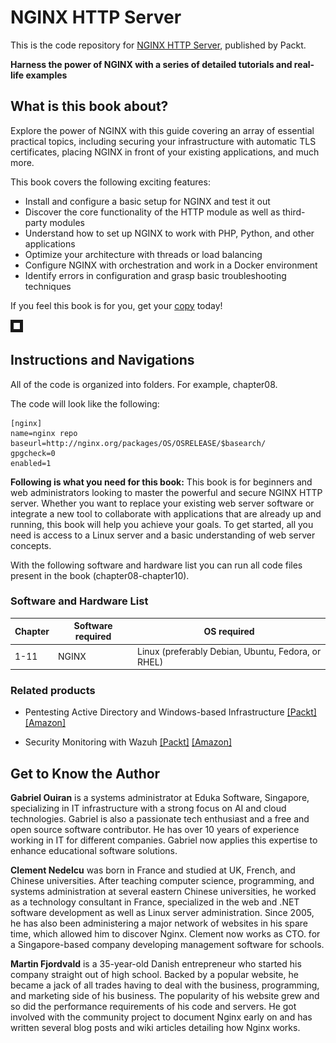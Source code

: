 # NGINX HTTP Server

<a href="https://www.packtpub.com/product/nginx-http-server-fifth-edition/9781835469873?utm_source=github&utm_medium=repository&utm_campaign=9781835469873"><img src="https://content.packt.com/_/image/original/B21787/cover_image_large.jpg" alt="" height="256px" align="right"></a>

This is the code repository for [NGINX HTTP Server](https://www.packtpub.com/product/nginx-http-server-fifth-edition/9781835469873?utm_source=github&utm_medium=repository&utm_campaign=9781835469873), published by Packt.

**Harness the power of NGINX with a series of detailed tutorials and real-life examples**

## What is this book about?
Explore the power of NGINX with this guide covering an array of essential practical topics, including securing your infrastructure with automatic TLS certificates, placing NGINX in front of your existing applications, and much more.

This book covers the following exciting features:
* Install and configure a basic setup for NGINX and test it out
* Discover the core functionality of the HTTP module as well as third-party modules
* Understand how to set up NGINX to work with PHP, Python, and other applications
* Optimize your architecture with threads or load balancing
* Configure NGINX with orchestration and work in a Docker environment
* Identify errors in configuration and grasp basic troubleshooting techniques

If you feel this book is for you, get your [copy](https://www.amazon.com/dp/1835469876) today!

<a href="https://www.packtpub.com/?utm_source=github&utm_medium=banner&utm_campaign=GitHubBanner"><img src="https://raw.githubusercontent.com/PacktPublishing/GitHub/master/GitHub.png" 
alt="https://www.packtpub.com/" border="5" /></a>

## Instructions and Navigations
All of the code is organized into folders. For example, chapter08.

The code will look like the following:
```
[nginx]
name=nginx repo
baseurl=http://nginx.org/packages/OS/OSRELEASE/$basearch/
gpgcheck=0
enabled=1
```

**Following is what you need for this book:**
This book is for beginners and web administrators looking to master the powerful and secure NGINX HTTP server. Whether you want to replace your existing web server software or integrate a new tool to collaborate with applications that are already up and running, this book will help you achieve your goals. To get started, all you need is access to a Linux server and a basic understanding of web server concepts.

With the following software and hardware list you can run all code files present in the book (chapter08-chapter10).
### Software and Hardware List
| Chapter | Software required | OS required |
| -------- | ------------------------------------ | ----------------------------------- |
| 1-11 | NGINX | Linux (preferably Debian, Ubuntu, Fedora, or RHEL) |



### Related products
* Pentesting Active Directory and Windows-based Infrastructure [[Packt]](https://www.packtpub.com/product/pentesting-active-directory-and-windows-based-infrastructure/9781804611364?utm_source=github&utm_medium=repository&utm_campaign=9781804611364) [[Amazon]](https://www.amazon.com/dp/1804611360)

* Security Monitoring with Wazuh [[Packt]](https://www.packtpub.com/product/security-monitoring-with-wazuh/9781837632152?utm_source=github&utm_medium=repository&utm_campaign=9781837632152) [[Amazon]](https://www.amazon.com/dp/1837632154)

## Get to Know the Author
**Gabriel Ouiran**
is a systems administrator at Eduka Software, Singapore, specializing in IT infrastructure with a strong focus on AI and cloud technologies. Gabriel is also a passionate tech enthusiast and a free and open source software contributor. He has over 10 years of experience working in IT for different companies. Gabriel now applies this expertise to enhance educational software solutions.

**Clement Nedelcu**
was born in France and studied at UK, French, and Chinese universities. After teaching computer science, programming, and systems administration at several eastern Chinese universities, he worked as a technology consultant in France, specialized in the web and .NET software development as well as Linux server administration. Since 2005, he has also been administering a major network of websites in his spare time, which allowed him to discover Nginx. Clement now works as CTO. for a Singapore-based company developing management software for schools.

**Martin Fjordvald**
is a 35-year-old Danish entrepreneur who started his company straight out of high school. Backed by a popular website, he became a jack of all trades having to deal with the business, programming, and marketing side of his business. The popularity of his website grew and so did the performance requirements of his code and servers.
He got involved with the community project to document Nginx early on and has written several blog posts and wiki articles detailing how Nginx works.
